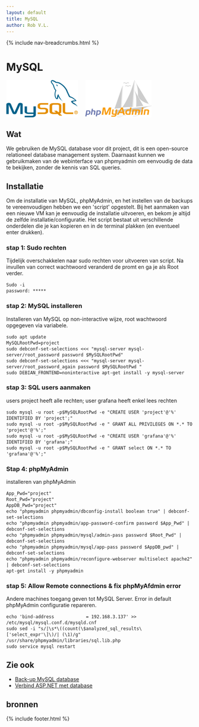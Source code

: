 ```yaml
---
layout: default
title: MySQL
author: Rob V.L.
---
```


{% include nav-breadcrumbs.html %}

# MySQL
![MySQL](../../media/logo/mysql.png) &nbsp;&nbsp;&nbsp;
![phpMyAdmin](../../media/logo/phpmyadmin.png)

## Wat
We gebruiken de MySQL database voor dit project, dit is een open-source relationeel database management system. Daarnaast kunnen we gebruikmaken van de webinterface van phpmyadmin om eenvoudig de data te bekijken, zonder de kennis van SQL queries.

## Installatie
Om de installatie van MySQL, phpMyAdmin, en het instellen van de backups te vereenvoudigen hebben we een 'script' opgestelt. Bij het aanmaken van een nieuwe VM kan je eenvoudig de installatie uitvoeren, en bekom je altijd de zelfde installatie/configuratie. Het script bestaat uit verschillende onderdelen die je kan kopieren en in de terminal plakken (en eventueel enter drukken).

### stap 1: Sudo rechten
Tijdelijk overschakkelen naar sudo rechten voor uitvoeren van script. Na invullen van correct wachtwoord veranderd de promt en ga je als Root verder.
```
Sudo -i
password: *****
```
### stap 2: MySQL installeren
Installeren van MySQL op non-interactive wijze, root wachtwoord opgegeven via variabele.
```
sudo apt update
MySQLRootPwd=project
sudo debconf-set-selections <<< "mysql-server mysql-server/root_password password $MySQLRootPwd"
sudo debconf-set-selections <<< "mysql-server mysql-server/root_password_again password $MySQLRootPwd "
sudo DEBIAN_FRONTEND=noninteractive apt-get install -y mysql-server
```

### stap 3: SQL users aanmaken
users project heeft alle rechten; user grafana heeft enkel lees rechten
```
sudo mysql -u root -p$MySQLRootPwd -e "CREATE USER 'project'@'%' IDENTIFIED BY 'project';"
sudo mysql -u root -p$MySQLRootPwd -e " GRANT ALL PRIVILEGES ON *.* TO 'project'@'%';"
sudo mysql -u root -p$MySQLRootPwd -e "CREATE USER 'grafana'@'%' IDENTIFIED BY 'grafana';"
sudo mysql -u root -p$MySQLRootPwd -e " GRANT select ON *.* TO 'grafana'@'%';"
```

### Stap 4: phpMyAdmin
installeren van phpMyAdmin 
```
App_Pwd="project"
Root_Pwd="project"
AppDB_Pwd="project"
echo "phpmyadmin phpmyadmin/dbconfig-install boolean true" | debconf-set-selections
echo "phpmyadmin phpmyadmin/app-password-confirm password $App_Pwd" | debconf-set-selections
echo "phpmyadmin phpmyadmin/mysql/admin-pass password $Root_Pwd" | debconf-set-selections
echo "phpmyadmin phpmyadmin/mysql/app-pass password $AppDB_pwd" | debconf-set-selections
echo "phpmyadmin phpmyadmin/reconfigure-webserver multiselect apache2" | debconf-set-selections
apt-get install -y phpmyadmin
```

### stap 5: Allow Remote connections & fix phpMyAfdmin error
Andere machines toegang geven tot MySQL Server.
Error in default phpMyAdmin configuratie repareren.
```
echo 'bind-address            = 192.168.3.137' >> /etc/mysql/mysql.conf.d/mysqld.cnf
sudo sed -i "s/|\s*\((count(\$analyzed_sql_results\['select_expr'\]\)/| (\1)/g" /usr/share/phpmyadmin/libraries/sql.lib.php
sudo service mysql restart
```

## Zie ook
* [Back-up MySQL database](../backup#Database-Backup)
* [Verbind ASP.NET met database](../)


## bronnen



{% include footer.html %}

